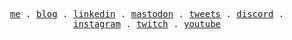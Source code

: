 <p align="center">
  <samp>
    <a href="https://gitcoder.me">me</a> .
    <a href="https://gitcoders.dev/articles">blog</a> .
    <a href="https://linkedin.com/in/yassinehaimouch/">linkedin</a> .
    <a href="https://mastodon.social/@gitcoder">mastodon</a> .
    <a href="https://x.com/thegitcoder">tweets</a> .
    <a href="https://discord.com/invite/5TnK7wuzw6">discord</a> .
    <a href="https://instagram.com/gitcoder">instagram</a> .
    <a href="https://twitch.tv/thegitcoder">twitch</a> .
    <a href="https://youtube.com/@thegitcoder">youtube</a>
  </samp>
</p>
